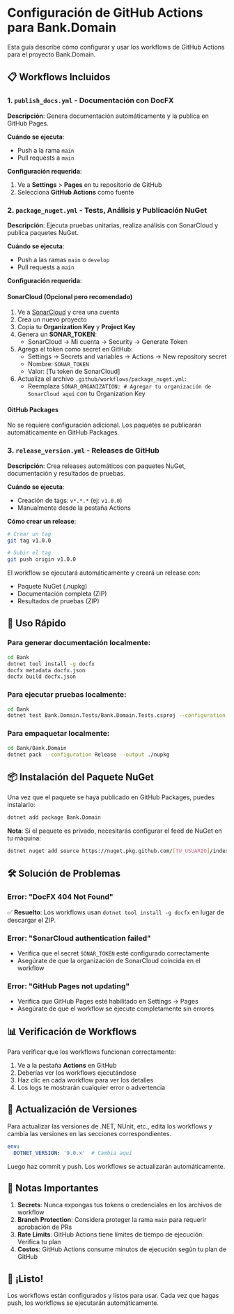 # Configuración de GitHub Actions para Bank.Domain

Esta guía describe cómo configurar y usar los workflows de GitHub Actions para el proyecto Bank.Domain.

## 📋 Workflows Incluidos

### 1. `publish_docs.yml` - Documentación con DocFX

**Descripción**: Genera documentación automáticamente y la publica en GitHub Pages.

**Cuándo se ejecuta**:
- Push a la rama `main`
- Pull requests a `main`

**Configuración requerida**:
1. Ve a **Settings** > **Pages** en tu repositorio de GitHub
2. Selecciona **GitHub Actions** como fuente

### 2. `package_nuget.yml` - Tests, Análisis y Publicación NuGet

**Descripción**: Ejecuta pruebas unitarias, realiza análisis con SonarCloud y publica paquetes NuGet.

**Cuándo se ejecuta**:
- Push a las ramas `main` o `develop`
- Pull requests a `main`

**Configuración requerida**:

#### SonarCloud (Opcional pero recomendado)

1. Ve a [SonarCloud](https://sonarcloud.io) y crea una cuenta
2. Crea un nuevo proyecto
3. Copia tu **Organization Key** y **Project Key**
4. Genera un **SONAR_TOKEN**:
   - SonarCloud → Mi cuenta → Security → Generate Token
5. Agrega el token como secret en GitHub:
   - Settings → Secrets and variables → Actions → New repository secret
   - Nombre: `SONAR_TOKEN`
   - Valor: [Tu token de SonarCloud]
6. Actualiza el archivo `.github/workflows/package_nuget.yml`:
   - Reemplaza `SONAR_ORGANIZATION: # Agregar tu organización de SonarCloud aquí` con tu Organization Key

#### GitHub Packages

No se requiere configuración adicional. Los paquetes se publicarán automáticamente en GitHub Packages.

### 3. `release_version.yml` - Releases de GitHub

**Descripción**: Crea releases automáticos con paquetes NuGet, documentación y resultados de pruebas.

**Cuándo se ejecuta**:
- Creación de tags: `v*.*.*` (ej: `v1.0.0`)
- Manualmente desde la pestaña Actions

**Cómo crear un release**:

```bash
# Crear un tag
git tag v1.0.0

# Subir el tag
git push origin v1.0.0
```

El workflow se ejecutará automáticamente y creará un release con:
- Paquete NuGet (.nupkg)
- Documentación completa (ZIP)
- Resultados de pruebas (ZIP)

## 🚀 Uso Rápido

### Para generar documentación localmente:

```bash
cd Bank
dotnet tool install -g docfx
docfx metadata docfx.json
docfx build docfx.json
```

### Para ejecutar pruebas localmente:

```bash
cd Bank
dotnet test Bank.Domain.Tests/Bank.Domain.Tests.csproj --configuration Release
```

### Para empaquetar localmente:

```bash
cd Bank/Bank.Domain
dotnet pack --configuration Release --output ./nupkg
```

## 📦 Instalación del Paquete NuGet

Una vez que el paquete se haya publicado en GitHub Packages, puedes instalarlo:

```bash
dotnet add package Bank.Domain
```

**Nota**: Si el paquete es privado, necesitarás configurar el feed de NuGet en tu máquina:

```bash
dotnet nuget add source https://nuget.pkg.github.com/[TU_USUARIO]/index.json -n github -u [TU_USUARIO] -p [TOKEN] --store-password-in-clear-text
```

## 🛠️ Solución de Problemas

### Error: "DocFX 404 Not Found"
✅ **Resuelto**: Los workflows usan `dotnet tool install -g docfx` en lugar de descargar el ZIP.

### Error: "SonarCloud authentication failed"
- Verifica que el secret `SONAR_TOKEN` esté configurado correctamente
- Asegúrate de que la organización de SonarCloud coincida en el workflow

### Error: "GitHub Pages not updating"
- Verifica que GitHub Pages esté habilitado en Settings → Pages
- Asegúrate de que el workflow se ejecute completamente sin errores

## 📊 Verificación de Workflows

Para verificar que los workflows funcionan correctamente:

1. Ve a la pestaña **Actions** en GitHub
2. Deberías ver los workflows ejecutándose
3. Haz clic en cada workflow para ver los detalles
4. Los logs te mostrarán cualquier error o advertencia

## 🔄 Actualización de Versiones

Para actualizar las versiones de .NET, NUnit, etc., edita los workflows y cambia las versiones en las secciones correspondientes.

```yaml
env:
  DOTNET_VERSION: '9.0.x'  # Cambia aquí
```

Luego haz commit y push. Los workflows se actualizarán automáticamente.

## 📝 Notas Importantes

1. **Secrets**: Nunca expongas tus tokens o credenciales en los archivos de workflow
2. **Branch Protection**: Considera proteger la rama `main` para requerir aprobación de PRs
3. **Rate Limits**: GitHub Actions tiene límites de tiempo de ejecución. Verifica tu plan
4. **Costos**: GitHub Actions consume minutos de ejecución según tu plan de GitHub

## 🎉 ¡Listo!

Los workflows están configurados y listos para usar. Cada vez que hagas push, los workflows se ejecutarán automáticamente.
